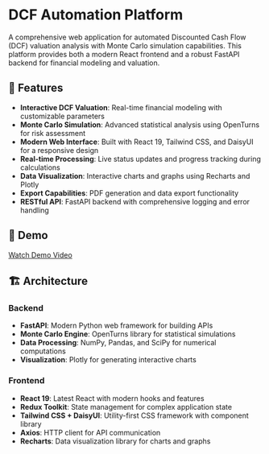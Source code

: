 # DCF Automation Platform

A comprehensive web application for automated Discounted Cash Flow (DCF) valuation analysis with Monte Carlo simulation capabilities. This platform provides both a modern React frontend and a robust FastAPI backend for financial modeling and valuation.

## 🚀 Features

- **Interactive DCF Valuation**: Real-time financial modeling with customizable parameters
- **Monte Carlo Simulation**: Advanced statistical analysis using OpenTurns for risk assessment
- **Modern Web Interface**: Built with React 19, Tailwind CSS, and DaisyUI for a responsive design
- **Real-time Processing**: Live status updates and progress tracking during calculations
- **Data Visualization**: Interactive charts and graphs using Recharts and Plotly
- **Export Capabilities**: PDF generation and data export functionality
- **RESTful API**: FastAPI backend with comprehensive logging and error handling

## 🎥 Demo
[Watch Demo Video](https://drive.google.com/file/d/15VWqV_duUXL5yJ-MOWrOzH2n6_51U3RW/view?usp=sharing)

## 🏗️ Architecture

### Backend
- **FastAPI**: Modern Python web framework for building APIs
- **Monte Carlo Engine**: OpenTurns library for statistical simulations
- **Data Processing**: NumPy, Pandas, and SciPy for numerical computations
- **Visualization**: Plotly for generating interactive charts

### Frontend
- **React 19**: Latest React with modern hooks and features
- **Redux Toolkit**: State management for complex application state
- **Tailwind CSS + DaisyUI**: Utility-first CSS framework with component library
- **Axios**: HTTP client for API communication
- **Recharts**: Data visualization library for charts and graphs

